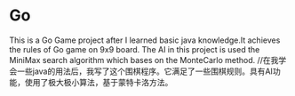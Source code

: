 # Go
This is a Go Game project after I learned basic java knowledge.It achieves the rules of Go game on 9x9 board. 
The AI in this project is used the MiniMax search algorithm which bases on the MonteCarlo method.
//在我学会一些java的用法后，我写了这个围棋程序。它满足了一些围棋规则。具有AI功能，使用了极大极小算法，基于蒙特卡洛方法。
